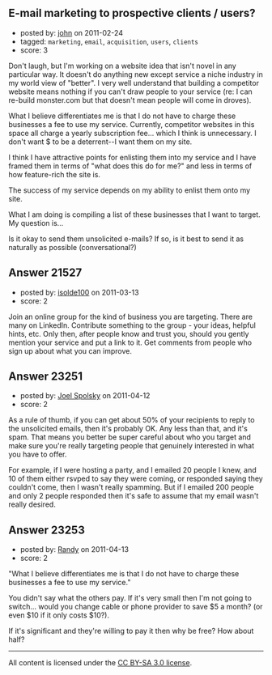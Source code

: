 ## E-mail marketing to prospective clients / users?

- posted by: [john](https://stackexchange.com/users/-1/7053-john) on 2011-02-24
- tagged: `marketing`, `email`, `acquisition`, `users`, `clients`
- score: 3

Don't laugh, but I'm working on a website idea that isn't novel in any particular way. It doesn't do anything new except service a niche industry in my world view of "better". I very well understand that building a competitor website means nothing if you can't draw people to your service (re: I can re-build monster.com but that doesn't mean people will come in droves).

What I believe differentiates me is that I do not have to charge these businesses a fee to use my service. Currently, competitor websites in this space all charge a yearly subscription fee... which I think is unnecessary. I don't want $ to be a deterrent--I want them on my site.

I think I have attractive points for enlisting them into my service and I have framed them in terms of "what does this do for me?" and less in terms of how feature-rich the site is.

The success of my service depends on my ability to enlist them onto my site.

What I am doing is compiling a list of these businesses that I want to target. My question is...

Is it okay to send them unsolicited e-mails? If so, is it best to send it as naturally as possible (conversational?)



## Answer 21527

- posted by: [isolde100](https://stackexchange.com/users/-1/8603-isolde100) on 2011-03-13
- score: 2

Join an online group for the kind of business you are targeting. There are many on LinkedIn. Contribute something to the group - your ideas, helpful hints, etc. Only then, after people know and trust you, should you gently mention your service and put a link to it. Get comments from people who sign up about what you can improve.


## Answer 23251

- posted by: [Joel Spolsky](https://stackexchange.com/users/-1/4335-joel-spolsky) on 2011-04-12
- score: 2

As a rule of thumb, if you can get about 50% of your recipients to reply to the unsolicited emails, then it's probably OK. Any less than that, and it's spam. That means you better be super careful about who you target and make sure you're really targeting people that genuinely interested in what you have to offer.

For example, if I were hosting a party, and I emailed 20 people I knew, and 10 of them either rsvped to say they were coming, or responded saying they couldn't come, then I wasn't really spamming. But if I emailed 200 people and only 2 people responded then it's safe to assume that my email wasn't really desired.


## Answer 23253

- posted by: [Randy](https://stackexchange.com/users/-1/8065-randy) on 2011-04-13
- score: 2

"What I believe differentiates me is that I do not have to charge these businesses a fee to use my service."

You didn't say what the others pay. If it's very small then I'm not going to switch... would you change cable or phone provider to save $5 a month? (or even $10 if it only costs $10?).

If it's significant and they're willing to pay it then why be free? How about half?



---

All content is licensed under the [CC BY-SA 3.0 license](https://creativecommons.org/licenses/by-sa/3.0/).
